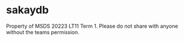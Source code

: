 # sakaydb
Property of MSDS 20223 LT11 Term 1.
Please do not share with anyone without the teams permission.
